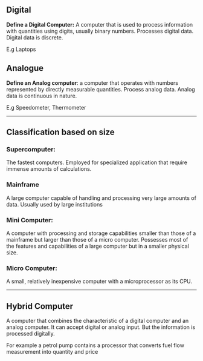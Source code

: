 ## Digital
**Define a Digital Computer:**
A computer that is used to process information with quantities using digits, usually binary numbers. Processes digital data. Digital data is discrete.

E.g Laptops

## Analogue 
**Define an Analog computer**: 
a computer that operates with numbers represented by directly measurable quantities. Process analog data. Analog data is continuous in nature. 

E.g Speedometer, Thermometer

---
## Classification based on size

### Supercomputer:
The fastest computers. Employed for specialized application that require immense amounts of calculations. 

### Mainframe
A large computer capable of handling and processing very large amounts of data.
Usually used by large institutions

### Mini Computer:
A computer with processing and storage capabilities smaller than those of a mainframe but larger than those of a micro computer. Possesses most of the features and capabilities of a large computer but in a smaller physical size.

### Micro Computer:
A small, relatively inexpensive computer with a microprocessor as its CPU.

---
## Hybrid Computer

A computer that combines the characteristic of a digital computer and an analog computer. It can accept digital or analog input. But the information is processed digitally.

For example a petrol pump contains a processor that converts fuel flow measurement into quantity and price
